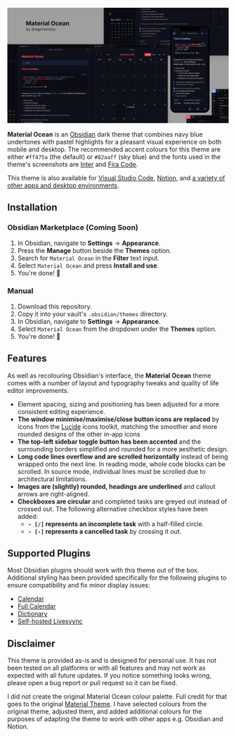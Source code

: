 ![](thumbnail_large.png)

**Material Ocean** is an [Obsidian](https://obsidian.md/) dark theme that combines
navy blue undertones with pastel highlights for a pleasant visual experience on both
mobile and desktop. The recommended accent colours for this theme are either `#ff475a`
(the default) or `#82aaff` (sky blue) and the fonts used in the theme's screenshots are
[Inter](https://rsms.me/inter/) and [Fira Code](https://github.com/tonsky/FiraCode).

This theme is also available for [Visual Studio Code](https://marketplace.visualstudio.com/items?itemName=Equinusocio.vsc-material-theme), [Notion](https://notion-enhancer.github.io), and [a variety of other apps and desktop environments](https://github.com/material-ocean/Material-Ocean).

## Installation

### Obsidian Marketplace (Coming Soon)

1. In Obsidian, navigate to **Settings** → **Appearance**.
2. Press the **Manage** button beside the **Themes** option.
3. Search for `Material Ocean` in the **Filter** text input.
4. Select `Material Ocean` and press **Install and use**.
5. You're done! 🎉

### Manual

1. Download this repository.
2. Copy it into your vault's `.obsidian/themes` directory.
3. In Obsidian, navigate to **Settings** → **Appearance**.
4. Select `Material Ocean` from the dropdown under the **Themes** option.
5. You're done! 🎉

## Features

As well as recolouring Obsidian's interface,
the **Material Ocean** theme comes with a number of layout and typography
tweaks and quality of life editor improvements.

- Element spacing, sizing and positioning has been adjusted for a more
  consistent editing experience.
- **The window minimise/maximise/close button icons are replaced**
  by icons from the [Lucide](https://lucide.dev/) icons toolkit, matching
  the smoother and more rounded designs of the other in-app icons
- **The top-left sidebar toggle button has been accented** and the surrounding
  borders simplified and rounded for a more aesthetic design.
- **Long code lines overflow and are scrolled horizontally** instead of being wrapped
  onto the next line. In reading mode, whole code blocks can be scrolled. In source
  mode, individual lines must be scrolled due to architectural limitations.
- **Images are (slightly) rounded, headings are underlined** and callout arrows
  are right-aligned.
- **Checkboxes are circular** and completed tasks are greyed out instead
  of crossed out. The following alternative checkbox styles have been added:
  - **`- [/]` represents an incomplete task** with a half-filled circle.
  - **`- [-]` represents a cancelled task** by crossing it out.

## Supported Plugins

Most Obsidian plugins should work with this theme out of the box.
Additional styling has been provided specifically for the following
plugins to ensure compatibility and fix minor display issues:

- [Calendar](https://github.com/liamcain/obsidian-calendar-plugin)
- [Full Calendar](https://github.com/davish/obsidian-full-calendar)
- [Dictionary](https://github.com/phibr0/obsidian-dictionary)
- [Self-hosted Livesyync](https://github.com/vrtmrz/obsidian-livesync)

## Disclaimer

This theme is provided as-is and is designed for personal use. It has not
been tested on all platforms or with all features and may not work as expected
with all future updates. If you notice something looks wrong, please open a bug
report or pull request so it can be fixed.

I did not create the original Material Ocean colour palette. Full credit for that
goes to the original [Material Theme](https://material-theme.site/). I have selected
colours from the original theme, adjusted them, and added additional colours for
the purposes of adapting the theme to work with other apps e.g. Obsidian and Notion.
